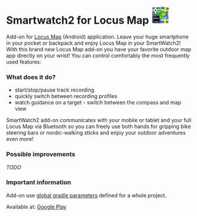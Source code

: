 # Smartwatch2 for Locus Map ![logo](app/src/main/res/drawable-mdpi/ic_launcher.png "Contacts for Locus Map logo")

Add-on for [Locus Map](http://www.locusmap.eu) (Android) application. Leave your huge smartphone in your pocket or backpack and enjoy Locus Map in your SmartWatch2! With this brand new Locus Map add-on you have your favorite outdoor map app directly on your wrist! You can control comfortably the most frequently used features:

### What does it do?

- start/stop/pause track recording
- quickly switch between recording profiles
- watch guidance on a target - switch between the compass and map view

SmartWatch2 add-on communicates with your mobile or tablet and your full Locus Map via Bluetooth so you can freely use both hands for gripping bike steering bars or nordic-walking sticks and enjoy your outdoor adventures even more!

### Possible improvements

_TODO_

### Important information

Add-on use [global gradle parameters](https://github.com/asamm/locus-api/wiki/Adding-Locus-API-to-project#using-global-parameters) defined for a whole project.

Available at: [Google Play](https://play.google.com/store/apps/details?id=com.asamm.locus.addon.smartwatch2)